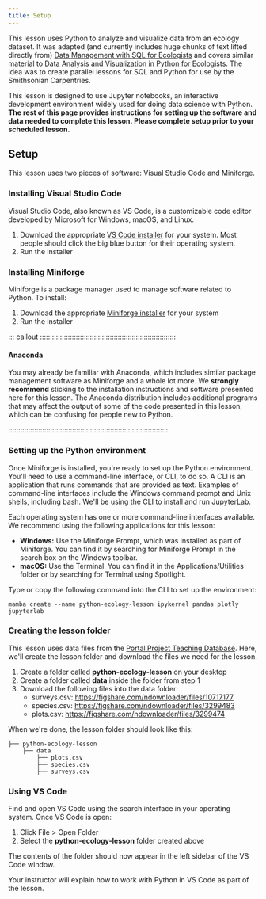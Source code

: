 ```yaml
---
title: Setup
---
```


This lesson uses Python to analyze and visualize data from an ecology
dataset. It was adapted (and currently includes huge chunks of text
lifted directly from) [Data Management with SQL for
Ecologists](https://datacarpentry.org/sql-ecology-lesson/) and covers
similar material to [Data Analysis and Visualization in Python for
Ecologists](https://datacarpentry.org/python-ecology-lesson/). The idea
was to create parallel lessons for SQL and Python for use by the
Smithsonian Carpentries.

This lesson is designed to use Jupyter notebooks, an interactive
development environment widely used for doing data science with Python.
**The rest of this page provides instructions for setting up the
software and data needed to complete this lesson. Please complete setup
prior to your scheduled lesson.**

## Setup

This lesson uses two pieces of software: Visual Studio Code and
Miniforge.

### Installing Visual Studio Code

Visual Studio Code, also known as VS Code, is a customizable code editor
developed by Microsoft for Windows, macOS, and Linux.

1.  Download the appropriate [VS Code
    installer](https://code.visualstudio.com/download) for your system.
    Most people should click the big blue button for their operating
    system.
2.  Run the installer

### Installing Miniforge

Miniforge is a package manager used to manage software related to
Python. To install:

1.  Download the appropriate [Miniforge
    installer](https://conda-forge.org/download/) for your system
2.  Run the installer

::: callout ::::::::::::::::::::::::::::::::::::::::::::::::::::::::::::::::::::

#### Anaconda

You may already be familiar with Anaconda, which includes similar
package management software as Miniforge and a whole lot more. We
**strongly recommend** sticking to the installation instructions and
software presented here for this lesson. The Anaconda distribution
includes additional programs that may affect the output of some of the
code presented in this lesson, which can be confusing for people new to
Python.

::::::::::::::::::::::::::::::::::::::::::::::::::::::::::::::::::::::::::::::::

### Setting up the Python environment

Once Miniforge is installed, you're ready to set up the Python
environment. You'll need to use a command-line interface, or CLI, to do
so. A CLI is an application that runs commands that are provided as
text. Examples of command-line interfaces include the Windows command
prompt and Unix shells, including bash. We'll be using the CLI to
install and run JupyterLab.

Each operating system has one or more command-line interfaces available.
We recommend using the following applications for this lesson:

-   **Windows:** Use the Miniforge Prompt, which was installed as part
    of Miniforge. You can find it by searching for Miniforge Prompt in
    the search box on the Windows toolbar.
-   **macOS:** Use the Terminal. You can find it in the
    Applications/Utilities folder or by searching for Terminal using
    Spotlight.

Type or copy the following command into the CLI to set up the
environment:

    mamba create --name python-ecology-lesson ipykernel pandas plotly jupyterlab

### Creating the lesson folder

This lesson uses data files from the [Portal Project Teaching
Database](https://figshare.com/articles/Portal_Project_Teaching_Database/1314459).
Here, we'll create the lesson folder and download the files we need for
the lesson.

1.  Create a folder called **python-ecology-lesson** on your desktop
2.  Create a folder called **data** inside the folder from step 1
3.  Download the following files into the data folder:
    -   surveys.csv: https://figshare.com/ndownloader/files/10717177
    -   species.csv: https://figshare.com/ndownloader/files/3299483
    -   plots.csv: https://figshare.com/ndownloader/files/3299474

When we're done, the lesson folder should look like this:

```null
├── python-ecology-lesson
    ├── data
        ├── plots.csv
        ├── species.csv
        ├── surveys.csv
```

### Using VS Code

Find and open VS Code using the search interface in your operating
system. Once VS Code is open:

1.  Click File \> Open Folder
2.  Select the **python-ecology-lesson** folder created above

The contents of the folder should now appear in the left sidebar of the
VS Code window.

Your instructor will explain how to work with Python in VS Code as part
of the lesson.
